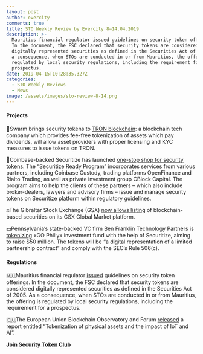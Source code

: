 ```yaml
---
layout: post
author: evercity
comments: true
title: STO Weekly Review by Evercity 8–14.04.2019
description: >-
  Mauritius financial regulator issued guidelines on security token offerings.
  In the document, the FSC declared that security tokens are considered
  digitally represented securities as defined in the Securities Act of 2005. As
  a consequence, when STOs are conducted in or from Mauritius, the offering is
  regulated by local security regulations, including the requirement for a
  prospectus.
date: 2019-04-15T10:28:35.327Z
categories:
  - STO Weekly Reviews
  - News
image: /assets/images/sto-review-8-14.png
---
```

#### Projects

🐝Swarm brings security tokens to [TRON blockchain](https://medium.com/tron-foundation/swarm-to-bring-security-tokens-to-tron-blockchain-d2d8934548a1): a blockchain tech company which provides fee-free tokenization of assets which pay dividends, will allow asset providers with proper licensing and KYC measures to issue tokens on TRON. 

🔄Coinbase-backed Securitize has launched [one-stop shop for security tokens](https://www.coindesk.com/coinbase-backed-securitize-launches-one-stop-shop-for-token-services). The “Securitize Ready Program”  incorporates services from various partners, including Coinbase Custody, trading platforms OpenFinance and Rialto Trading, as well as private investment group CBlock Capital. The program aims to help the clients of these partners – which also include broker-dealers, lawyers and advisory firms – issue and manage security tokens on Securitize platform within regulatory guidelines.

🔛The Gibraltar Stock Exchange (GSX) [now allows listing](https://www.gsx.gi/article/9466/the-gibraltar-stock-exchange-set-to-offer-digital-debt-securities-and-funds) of blockchain-based securities on its GSX Global Market platform.

💵Pennsylvania’s state-backed VC firm Ben Franklin Technology Partners is [tokenizing](https://www.coindesk.com/pennsylvanias-state-backed-vc-firm-is-tokenizing-an-investment-fund) «GO Philly» investment fund with the help of Securitize, aiming to raise $50 million. The tokens will be “a digital representation of a limited partnership contract” and comply with the SEC’s Rule 506(c). 

#### Regulations

🇲🇺Mauritius financial regulator [issued](https://cointelegraph.com/news/mauritius-financial-regulator-issues-guidelines-on-security-token-offerings) guidelines on security token offerings. In the document, the FSC declared that security tokens are considered digitally represented securities as defined in the Securities Act of 2005. As a consequence, when STOs are conducted in or from Mauritius, the offering is regulated by local security regulations, including the requirement for a prospectus.

🇪🇺The European Union Blockchain Observatory and Forum [released](https://cointelegraph.com/news/eu-blockchain-observatory-releases-report-on-tokenization-ai-and-iot) a report entitled “Tokenization of physical assets and the impact of IoT and AI”. 

[**Join Security Token Club**](https://tglink.ru/stoaccelerator)
